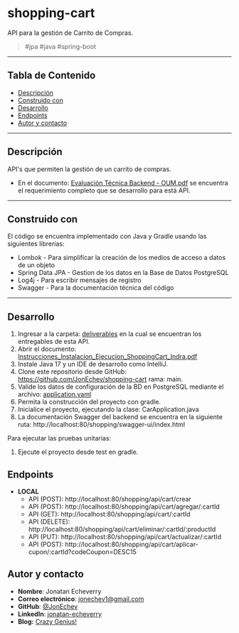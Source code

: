 # shopping-cart

API para la gestión de Carrito de Compras.

> <p>#jpa #java #spring-boot </p>

---

## Tabla de Contenido

- [Descripción](#descripción)
- [Construido con](#construido-con)
- [Desarrollo](#desarrollo)
- [Endpoints](#endpoints)
- [Autor y contacto](#autor-y-contacto)

---

## Descripción

API's que permiten la gestión de un carrito de compras. 

- En el documento: [Evaluación Técnica Backend - OUM.pdf](https://github.com/JonEchev/shopping-cart/blob/main/requirement_document/Evaluaci%C3%B3n%20T%C3%A9cnica%20Backend%20-%20OUM.pdf) se encuentra el requerimiento completo que se desarrollo para está API.

---

## Construido con

El código se encuentra implementado con Java y Gradle usando las siguientes librerías:

- Lombok - Para simplificar la creación de los medios de acceso a datos de un objeto
- Spring Data JPA - Gestion de los datos en la Base de Datos PostgreSQL
- Log4j - Para escribir mensajes de registro
- Swagger - Para la documentación técnica del código

---

## Desarrollo
1. Ingresar a la carpeta: [deliverables](https://github.com/JonEchev/shopping-cart/tree/main/deliverables) en la cual se encuentran los entregables de esta API.
2. Abrir el documento: [Instrucciones_Instalacion_Ejecucion_ShoppingCart_Indra.pdf](https://github.com/JonEchev/shopping-cart/blob/main/deliverables/Instrucciones_Instalacion_Ejecucion_ShoppingCart_Indra.pdf)
3. Instale Java 17 y un IDE de desarrollo como IntelliJ.
4. Clone este repositorio desde GitHub: https://github.com/JonEchev/shopping-cart rama: main.
5. Valide los datos de configuración de la BD en PostgreSQL mediante el archivo: [application.yaml](https://github.com/JonEchev/shopping-cart/blob/main/src/main/resources/application.yaml)
6. Permita la construcción del proyecto con gradle.
7. Inicialice el proyecto, ejecutando la clase: CarApplication.java
8. La documentación Swagger del backend se encuentra en la siguiente ruta: http://localhost:80/shopping/swagger-ui/index.html

Para ejecutar las pruebas unitarias:
1. Ejecute el proyecto desde test en gradle.

## Endpoints

- **LOCAL**
    - API (POST): http://localhost:80/shopping/api/cart/crear
    - API (POST): http://localhost:80/shopping/api/cart/agregar/:cartId
    - API (GET): http://localhost:80/shopping/api/cart/:cartId
    - API (DELETE): http://localhost:80/shopping/api/cart/eliminar/:cartId/:productId
    - API (PUT): http://localhost:80/shopping/api/cart/actualizar/:cartId
    - API (POST): http://localhost:80/shopping/api/cart/aplicar-cupon/:cartId?codeCoupon=DESC15

## Autor y contacto

- **Nombre**: Jonatan Echeverry
- **Correo electrónico**: jonechev1@gmail.com
- **GitHub**: [@JonEchev](https://github.com/JonEchev)
- **LinkedIn**: [jonatan-echeverry](https://www.linkedin.com/in/jonatan-echeverry-7130251a0/)
- **Blog:** [Crazy Genius!](https://crazycuestionct.blogspot.com/search/label/Programaci%C3%B3n)